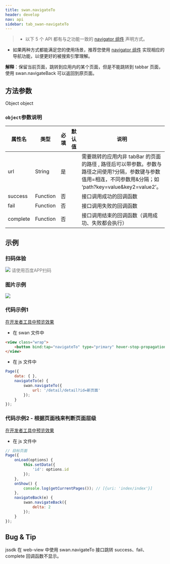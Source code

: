 ```yaml
---
title: swan.navigateTo
header: develop
nav: api
sidebar: tab_swan-navigateTo
---
```


> * 以下 5 个 API 都有与之功能一致的 [navigator 组件](/develop/component/nav/) 声明方式。
* 如果两种方式都能满足您的使用场景，推荐您使用 [navigator 组件](/develop/component/nav/) 实现相应的导航功能，以便更好的被搜索引擎理解。


 

**解释**：保留当前页面，跳转到应用内的某个页面，但是不能跳转到 tabbar 页面，使用 swan.navigateBack 可以返回到原页面。

 

## 方法参数 

Object object

###  `object`参数说明  

|属性名 |类型  |必填 | 默认值 |说明|
|---- | ---- | ---- | ----|----|
|url |String  |是| |  需要跳转的应用内非 tabBar 的页面的路径 , 路径后可以带参数。参数与路径之间使用?分隔，参数键与参数值用=相连，不同参数用&分隔；如 ‘path?key=value&key2=value2’。|
|success| Function  |  否  | |  接口调用成功的回调函数|
|fail  |  Function  |  否  | |  接口调用失败的回调函数|
|complete  |  Function  |  否 | |   接口调用结束的回调函数（调用成功、失败都会执行）|

## 示例

 
### 扫码体验

<div class='scan-code-container'>
    <img src="https://b.bdstatic.com/miniapp/assets/images/doc_demo/pages_navigateTo.png" class="demo-qrcode-image" />
    <font color=#777 12px>请使用百度APP扫码</font>
</div>

###  图片示例  
<div class="m-doc-custom-examples">
    <div class="m-doc-custom-examples-correct">
        <img src="https://b.bdstatic.com/miniapp/image/navigeto.gif">
    </div>
    <div class="m-doc-custom-examples-correct">
        <img src=" ">
    </div>
    <div class="m-doc-custom-examples-correct">
        <img src=" ">
    </div>     
</div>

###  代码示例1 
<a href="swanide://fragment/0d35934b50b1749bc787786f3cd140241574138803752" title="在开发者工具中预览效果" target="_blank">在开发者工具中预览效果</a>

* 在 swan 文件中

```html
<view class="wrap">
    <button bind:tap="navigateTo" type="primary" hover-stop-propagation="true">跳转新页面</button>
</view>
```

* 在 js 文件中

```js
Page({
    data: { },
    navigateTo(e) {
        swan.navigateTo({
            url: '/detail/detail?id=新页面'
        });
    }
});
```

###  代码示例2 - 根据页面栈来判断页面层级 
<a href="swanide://fragment/c6fca5358fe9204946156bbe2264b1941575403962704" title="在开发者工具中预览效果" target="_blank">在开发者工具中预览效果</a>

* 在 js 文件中

```js
// 目标页面
Page({
    onLoad(options) {
        this.setData({
            'id': options.id
        });
    },
    onShow() {
        console.log(getCurrentPages()); // [{uri: 'index/index'}]
    },
    navigateBack(e) {
        swan.navigateBack({
            delta: 2
        });
    }
});

```
## Bug & Tip 
jssdk 在 web-view 中使用 swan.navigateTo 接口跳转 success、fail、complete 回调函数不显示。
 
